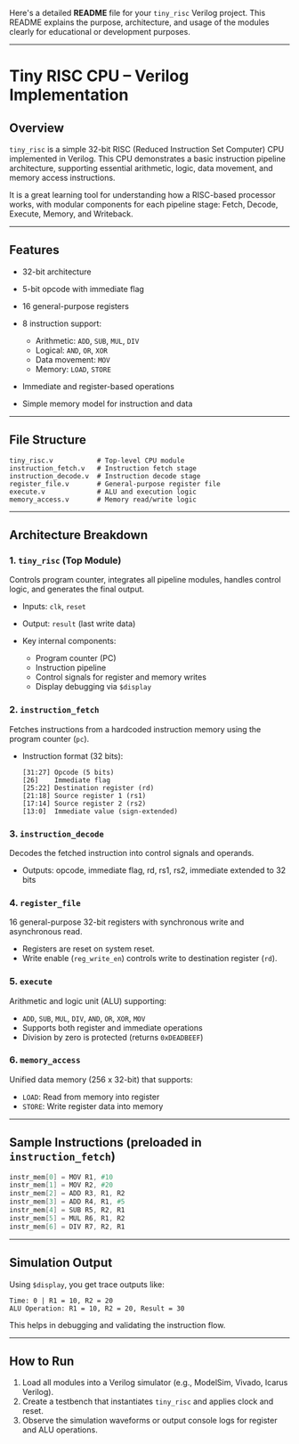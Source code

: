 Here's a detailed **README** file for your `tiny_risc` Verilog project. This README explains the purpose, architecture, and usage of the modules clearly for educational or development purposes.

---

# Tiny RISC CPU – Verilog Implementation

## Overview

`tiny_risc` is a simple 32-bit RISC (Reduced Instruction Set Computer) CPU implemented in Verilog. This CPU demonstrates a basic instruction pipeline architecture, supporting essential arithmetic, logic, data movement, and memory access instructions.

It is a great learning tool for understanding how a RISC-based processor works, with modular components for each pipeline stage: Fetch, Decode, Execute, Memory, and Writeback.

---

## Features

* 32-bit architecture
* 5-bit opcode with immediate flag
* 16 general-purpose registers
* 8 instruction support:

  * Arithmetic: `ADD`, `SUB`, `MUL`, `DIV`
  * Logical: `AND`, `OR`, `XOR`
  * Data movement: `MOV`
  * Memory: `LOAD`, `STORE`
* Immediate and register-based operations
* Simple memory model for instruction and data

---

## File Structure

```
tiny_risc.v           # Top-level CPU module
instruction_fetch.v   # Instruction fetch stage
instruction_decode.v  # Instruction decode stage
register_file.v       # General-purpose register file
execute.v             # ALU and execution logic
memory_access.v       # Memory read/write logic
```

---

## Architecture Breakdown

### 1. `tiny_risc` (Top Module)

Controls program counter, integrates all pipeline modules, handles control logic, and generates the final output.

* Inputs: `clk`, `reset`
* Output: `result` (last write data)
* Key internal components:

  * Program counter (PC)
  * Instruction pipeline
  * Control signals for register and memory writes
  * Display debugging via `$display`

### 2. `instruction_fetch`

Fetches instructions from a hardcoded instruction memory using the program counter (`pc`).

* Instruction format (32 bits):

  ```
  [31:27] Opcode (5 bits)
  [26]    Immediate flag
  [25:22] Destination register (rd)
  [21:18] Source register 1 (rs1)
  [17:14] Source register 2 (rs2)
  [13:0]  Immediate value (sign-extended)
  ```

### 3. `instruction_decode`

Decodes the fetched instruction into control signals and operands.

* Outputs: opcode, immediate flag, rd, rs1, rs2, immediate extended to 32 bits

### 4. `register_file`

16 general-purpose 32-bit registers with synchronous write and asynchronous read.

* Registers are reset on system reset.
* Write enable (`reg_write_en`) controls write to destination register (`rd`).

### 5. `execute`

Arithmetic and logic unit (ALU) supporting:

* `ADD`, `SUB`, `MUL`, `DIV`, `AND`, `OR`, `XOR`, `MOV`
* Supports both register and immediate operations
* Division by zero is protected (returns `0xDEADBEEF`)

### 6. `memory_access`

Unified data memory (256 x 32-bit) that supports:

* `LOAD`: Read from memory into register
* `STORE`: Write register data into memory

---

## Sample Instructions (preloaded in `instruction_fetch`)

```verilog
instr_mem[0] = MOV R1, #10
instr_mem[1] = MOV R2, #20
instr_mem[2] = ADD R3, R1, R2
instr_mem[3] = ADD R4, R1, #5
instr_mem[4] = SUB R5, R2, R1
instr_mem[5] = MUL R6, R1, R2
instr_mem[6] = DIV R7, R2, R1
```

---

## Simulation Output

Using `$display`, you get trace outputs like:

```
Time: 0 | R1 = 10, R2 = 20
ALU Operation: R1 = 10, R2 = 20, Result = 30
```

This helps in debugging and validating the instruction flow.

---

## How to Run

1. Load all modules into a Verilog simulator (e.g., ModelSim, Vivado, Icarus Verilog).
2. Create a testbench that instantiates `tiny_risc` and applies clock and reset.
3. Observe the simulation waveforms or output console logs for register and ALU operations.




